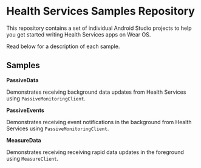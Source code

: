 Health Services Samples Repository
======================

This repository contains a set of individual Android Studio projects to help you
get started writing Health Services apps on Wear OS.

Read below for a description of each sample.


Samples
-------

**PassiveData**

Demonstrates receiving background data updates from Health Services using
`PassiveMonitoringClient`.

**PassiveEvents**

Demonstrates receiving event notifications in the background from Health
Services using `PassiveMonitoringClient`.

**MeasureData**

Demonstrates receiving receiving rapid data updates in the foreground using
`MeasureClient`.